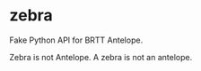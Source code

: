 zebra
=====

Fake Python API for BRTT Antelope.

Zebra is not Antelope. A zebra is not an antelope.

